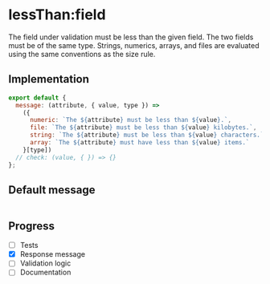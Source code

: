 # lessThan:field

The field under validation must be less than the given field. The two fields must be of the same type. Strings, numerics, arrays, and files are evaluated using the same conventions as the size rule.


## Implementation

```js
export default {
  message: (attribute, { value, type }) =>
    ({
      numeric: `The ${attribute} must be less than ${value}.`,
      file: `The ${attribute} must be less than ${value} kilobytes.`,
      string: `The ${attribute} must be less than ${value} characters.`,
      array: `The ${attribute} must have less than ${value} items.`
    }[type])
  // check: (value, { }) => {}
};

```

## Default message

```

```

## Progress

- [ ] Tests
- [x] Response message
- [ ] Validation logic
- [ ] Documentation
